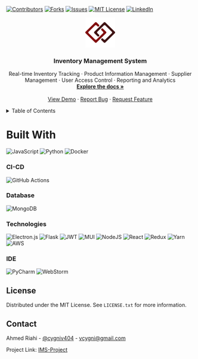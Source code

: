 [![Contributors][contributors-shield]][contributors-url]
[![Forks][forks-shield]][forks-url]
[![Issues][issues-shield]][issues-url]
[![MIT License][license-shield]][license-url]
[![LinkedIn][linkedin-shield]][linkedin-url]
<br />
<div align="center">
  <a href="https://github.com/cygniv404/StahlPotsdam">
    <img src="public/logo.png" alt="Logo" width="80" height="80">
  </a>

<h3 align="center">Inventory Management System</h3>

  <p align="center">
    Real-time Inventory Tracking · Product Information Management · Supplier Management · User Access Control · Reporting and Analytics
    <br />
    <a href="https://github.com/cygniv404/StahlPotsdam"><strong>Explore the docs »</strong></a>
    <br />
    <br />
    <a href="https://github.com/cygniv404/StahlPotsdam">View Demo</a>
    ·
    <a href="https://github.com/cygniv404/StahlPotsdam/issues">Report Bug</a>
    ·
    <a href="https://github.com/cygniv404/StahlPotsdam/issues">Request Feature</a>
  </p>
</div>

<!-- TABLE OF CONTENTS -->
<details>
  <summary>Table of Contents</summary>
  <ol>
    <li>
      <a href="#built-with">Built With</a>
      <ul>
        <li><a href="#ci-cd">CI/CD</a></li>
        <li><a href="#database">Database</a></li>
        <li><a href="#technologies">Technologies</a></li>
        <li><a href="#ide">IDE</a></li>
      </ul>
    </li>
    <li><a href="#license">License</a></li>
    <li><a href="#contact">Contact</a></li>
  </ol>
</details>


# Built With
![JavaScript](https://img.shields.io/badge/javascript-%23323330.svg?style=for-the-badge&logo=javascript&logoColor=%23F7DF1E)
![Python](https://img.shields.io/badge/python-3670A0?style=for-the-badge&logo=python&logoColor=ffdd54)
![Docker](https://img.shields.io/badge/docker-%230db7ed.svg?style=for-the-badge&logo=docker&logoColor=white)
### CI-CD
![GitHub Actions](https://img.shields.io/badge/github%20actions-%232671E5.svg?style=for-the-badge&logo=githubactions&logoColor=white)
### Database
![MongoDB](https://img.shields.io/badge/MongoDB-%234ea94b.svg?style=for-the-badge&logo=mongodb&logoColor=white)
### Technologies
![Electron.js](https://img.shields.io/badge/Electron-191970?style=for-the-badge&logo=Electron&logoColor=white)
![Flask](https://img.shields.io/badge/flask-%23000.svg?style=for-the-badge&logo=flask&logoColor=white)
![JWT](https://img.shields.io/badge/JWT-black?style=for-the-badge&logo=JSON%20web%20tokens)
![MUI](https://img.shields.io/badge/MUI-%230081CB.svg?style=for-the-badge&logo=mui&logoColor=white)
![NodeJS](https://img.shields.io/badge/node.js-6DA55F?style=for-the-badge&logo=node.js&logoColor=white)
![React](https://img.shields.io/badge/react-%2320232a.svg?style=for-the-badge&logo=react&logoColor=%2361DAFB)
![Redux](https://img.shields.io/badge/redux-%23593d88.svg?style=for-the-badge&logo=redux&logoColor=white)
![Yarn](https://img.shields.io/badge/yarn-%232C8EBB.svg?style=for-the-badge&logo=yarn&logoColor=white)
![AWS](https://img.shields.io/badge/AWS-%23FF9900.svg?style=for-the-badge&logo=amazon-aws&logoColor=white)
### IDE
![PyCharm](https://img.shields.io/badge/pycharm-143?style=for-the-badge&logo=pycharm&logoColor=black&color=black&labelColor=green)
![WebStorm](https://img.shields.io/badge/webstorm-143?style=for-the-badge&logo=webstorm&logoColor=white&color=black)

<!-- https://www.markdownguide.org/basic-syntax/#reference-style-links -->
[contributors-shield]: https://img.shields.io/github/contributors/cygniv404/StahlPotsdam.svg?style=for-the-badge
[contributors-url]: https://github.com/cygniv404/StahlPotsdam/graphs/contributors
[forks-shield]: https://img.shields.io/github/forks/cygniv404/StahlPotsdam.svg?style=for-the-badge
[forks-url]: https://github.com/cygniv404/StahlPotsdam/network/members
[stars-shield]: https://img.shields.io/github/stars/cygniv404/StahlPotsdam.svg?style=for-the-badge
[stars-url]: https://github.com/cygniv404/StahlPotsdam/stargazers
[issues-shield]: https://img.shields.io/github/issues/cygniv404/StahlPotsdam.svg?style=for-the-badge
[issues-url]: https://github.com/cygniv404/StahlPotsdam/issues
[license-shield]: https://img.shields.io/github/license/cygniv404/StahlPotsdam.svg?style=for-the-badge
[license-url]: https://github.com/cygniv404/StahlPotsdam/blob/master/LICENSE.txt
[linkedin-shield]: https://img.shields.io/badge/-LinkedIn-black.svg?style=for-the-badge&logo=linkedin&colorB=555
[linkedin-url]: https://www.linkedin.com/in/ahmed-riahi-24011b85/

## License

Distributed under the MIT License. See `LICENSE.txt` for more information.

## Contact

Ahmed Riahi - [@cygniv404](https://twitter.com/your_username) - vcygni@gmail.com

Project Link: [IMS-Project](https://github.com/users/cygniv404/projects/1)
